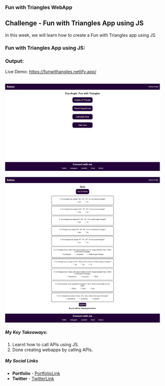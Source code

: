 ### Fun with Triangles WebApp

## Challenge - Fun with Triangles App using JS

In this week, we will learn how to create a Fun with Triangles app using JS


### Fun with Triangles App using JS:


### Output:
Live Demo:  https://funwithangles.netlify.app/

<br/>

<img src="https://github.com/shanolhere/Fun-with-Triangles/blob/main/assets/img1.png" alt="Page">

<br/>

<br/>

<img src="https://github.com/shanolhere/Fun-with-Triangles/blob/main/assets/img2.png" alt="Page">

<br/>

##### **My Key Takeaways:**
1. Learnt how to call APIs using JS.
2. Done creating webapps by calling APIs.



##### **My Social Links**

- **Portfolio**  - [PortfolioLink](https://sabiya.netlify.app/)
- **Twitter** - [TwitterLink](https://twitter.com/nerd_fswd)
